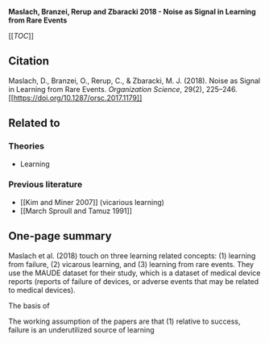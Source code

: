 **Maslach, Branzei, Rerup and Zbaracki 2018 - Noise as Signal in Learning from Rare Events**

[[_TOC_]]

## Citation
Maslach, D., Branzei, O., Rerup, C., & Zbaracki, M. J. (2018). Noise as Signal in Learning from Rare Events. *Organization Science*, 29(2), 225–246. [[https://doi.org/10.1287/orsc.2017.1179]]

## Related to

### Theories
* Learning

### Previous literature
* [[Kim and Miner 2007]] (vicarious learning)
* [[March Sproull and Tamuz 1991]]

## One-page summary
Maslach et al. (2018) touch on three learning related concepts: (1) learning from failure, (2) vicarous learning, and (3) learning from rare events. They use the MAUDE dataset for their study, which is a dataset of medical device reports (reports of failure of devices, or adverse events that may be related to medical devices).

The basis of 

The working assumption of the papers are that (1) relative to success, failure is an underutilized source of learning